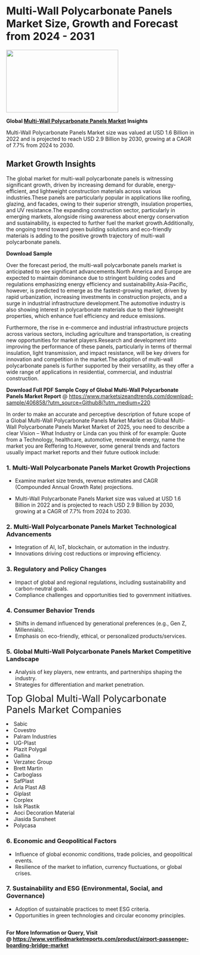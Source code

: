 <H1>Multi-Wall Polycarbonate Panels Market Size, Growth and Forecast from 2024 - 2031</H1><img class="aligncenter size-medium wp-image-584254" src="https://thirdeyenews.in/wp-content/uploads/2024/09/Global-Market-Research-300x168.jpeg" alt="" width="300" height="168" /><p><strong>Global&nbsp;<a href="https://www.marketsizeandtrends.com/download-sample/406858/?utm_source=Github8j?utm_medium=220">Multi-Wall Polycarbonate Panels Market</a> Insights</strong></p><p>Multi-Wall Polycarbonate Panels Market size was valued at USD 1.6 Billion in 2022 and is projected to reach USD 2.9 Billion by 2030, growing at a CAGR of 7.7% from 2024 to 2030.</p><p><h2>Market Growth Insights</h2> <p>The global market for multi-wall polycarbonate panels is witnessing significant growth, driven by increasing demand for durable, energy-efficient, and lightweight construction materials across various industries.These panels are particularly popular in applications like roofing, glazing, and facades, owing to their superior strength, insulation properties, and UV resistance.The expanding construction sector, particularly in emerging markets, alongside rising awareness about energy conservation and sustainability, is expected to further fuel the market growth.Additionally, the ongoing trend toward green building solutions and eco-friendly materials is adding to the positive growth trajectory of multi-wall polycarbonate panels.</p> <p><strong>Download Sample</strong></p> <p>Over the forecast period, the multi-wall polycarbonate panels market is anticipated to see significant advancements.North America and Europe are expected to maintain dominance due to stringent building codes and regulations emphasizing energy efficiency and sustainability.Asia-Pacific, however, is predicted to emerge as the fastest-growing market, driven by rapid urbanization, increasing investments in construction projects, and a surge in industrial infrastructure development.The automotive industry is also showing interest in polycarbonate materials due to their lightweight properties, which enhance fuel efficiency and reduce emissions.</p> <p>Furthermore, the rise in e-commerce and industrial infrastructure projects across various sectors, including agriculture and transportation, is creating new opportunities for market players.Research and development into improving the performance of these panels, particularly in terms of thermal insulation, light transmission, and impact resistance, will be key drivers for innovation and competition in the market.The adoption of multi-wall polycarbonate panels is further supported by their versatility, as they offer a wide range of applications in residential, commercial, and industrial construction.</p> <p><span class=""><strong>Download Full PDF Sample Copy of Global Multi-Wall Polycarbonate Panels Market Report</strong> @ <a href="https://www.marketsizeandtrends.com/download-sample/406858/?utm_source=Github8j?utm_medium=220" target="_blank">https://www.marketsizeandtrends.com/download-sample/406858/?utm_source=Github8j?utm_medium=220</a></span></p><p>In order to make an accurate and perceptive description of future scope of a Global&nbsp;Multi-Wall Polycarbonate Panels Market Market as Global&nbsp;Multi-Wall Polycarbonate Panels Market Market of 2025, you need to describe a clear Vision &ndash; What Industry or Linda can you think of for example: Quote from a Technology, healthcare, automotive, renewable energy, name the market you are Reffering to.However, some general trends and factors usually impact market reports and their future outlook include:</p><h3>1.&nbsp;<strong>Multi-Wall Polycarbonate Panels Market Growth Projections</strong></h3><ul><li>Examine market size trends, revenue estimates and CAGR (Compounded Annual Growth Rate) projections.</li><li><p>Multi-Wall Polycarbonate Panels Market size was valued at USD 1.6 Billion in 2022 and is projected to reach USD 2.9 Billion by 2030, growing at a CAGR of 7.7% from 2024 to 2030.</p></li></ul><h3>2.&nbsp;<strong>Multi-Wall Polycarbonate Panels Market Technological Advancements</strong></h3><ul><li>Integration of AI, IoT, blockchain, or automation in the industry.</li><li>Innovations driving cost reductions or improving efficiency.</li></ul><h3>3.&nbsp;<strong>Regulatory and Policy Changes</strong></h3><ul><li>Impact of global and regional regulations, including sustainability and carbon-neutral goals.</li><li>Compliance challenges and opportunities tied to government initiatives.</li></ul><h3>4.&nbsp;<strong>Consumer Behavior Trends</strong></h3><ul><li>Shifts in demand influenced by generational preferences (e.g., Gen Z, Millennials).</li><li>Emphasis on eco-friendly, ethical, or personalized products/services.</li></ul><h3>5.&nbsp;<strong>Global Multi-Wall Polycarbonate Panels Market Competitive Landscape</strong></h3><ul><li>Analysis of key players, new entrants, and partnerships shaping the industry.</li><li>Strategies for differentiation and market penetration.</li></ul><p data-pm-slice="1 1 []"><span style="color: inherit; font-family: inherit; font-size: 25px;">Top Global Multi-Wall Polycarbonate Panels Market Companies</span></p><div class="" data-test-id=""><p><li>Sabic</li><li> Covestro</li><li> Palram Industries</li><li> UG-Plast</li><li> Plazit Polygal</li><li> Gallina</li><li> Verzatec Group</li><li> Brett Martin</li><li> Carboglass</li><li> SafPlast</li><li> Arla Plast AB</li><li> Giplast</li><li> Corplex</li><li> Isik Plastik</li><li> Aoci Decoration Material</li><li> Jiasida Sunsheet</li><li> Polycasa</li></p></div><h3>6.&nbsp;<strong>Economic and Geopolitical Factors</strong></h3><ul><li>Influence of global economic conditions, trade policies, and geopolitical events.</li><li>Resilience of the market to inflation, currency fluctuations, or global crises.</li></ul><h3>7.&nbsp;<strong>Sustainability and ESG (Environmental, Social, and Governance)</strong></h3><ul><li>Adoption of sustainable practices to meet ESG criteria.</li><li>Opportunities in green technologies and circular economy principles.</li></ul><h2><strong style="font-size: 14px;">For More Information or Query, Visit @&nbsp;</strong><a style="background-color: #ffffff; font-size: 14px;" href="https://www.marketsizeandtrends.com/report/multi-wall-polycarbonate-panels-market/" target="_blank">https://www.verifiedmarketreports.com/product/airport-passenger-boarding-bridge-market</a></h2>